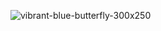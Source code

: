 ![vibrant-blue-butterfly-300x250](https://user-images.githubusercontent.com/87549153/126017395-ced8d76d-e159-4560-80dd-8a377012a9db.png)
